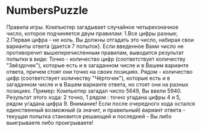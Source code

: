 # NumbersPuzzle
Правила игры.
Компьютер загадывает случайное четырехзначное число, которое подчиняется двум правилам:
1.Все цифры разные; 2.Первая цифра - не ноль.
Вы должны отгадать это число, набирая свои варианты ответа (дается 7 попыток). 
Если введенное Вами число не противоречит вышеперечисленным правилам, выводится результат попытки в виде:
Точно - количество цифр (соответствует количеству "Звёздочек"), которые есть и в загаданном числе и в Вашем варианте ответа,
причем стоят они точно на своих позициях.
Рядом - количество цифр (соответствует количеству "Чёрточек"), которые есть и в загаданном числе и в Вашем варианте ответа,
но стоят они на разных позициях.
Пример: Компьютер загадал число 5649, Вы ввели 5940. Результат этого хода: 2 точно, 1 рядом : 
точно угадана цифры 4 и 5, рядом угадана цифра 9.
Внимание! Если после очередного хода остался единственный возможный (а значит, и правильный) 
вариант ответа - текущая попытка становится решающей и последней - Вы либо выигрываете либо проигрываете!
